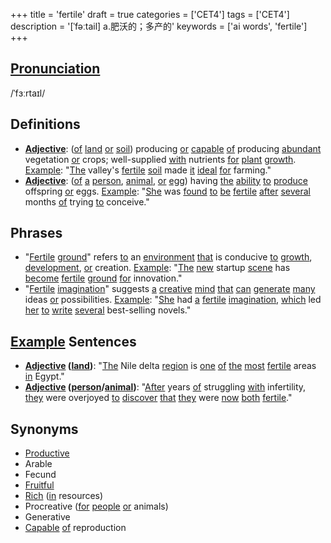 +++
title = 'fertile'
draft = true
categories = ['CET4']
tags = ['CET4']
description = '[ˈfəːtail] a.肥沃的；多产的'
keywords = ['ai words', 'fertile']
+++

## [Pronunciation](/en/post/pronunciation/)
/ˈfɜːrtaɪl/

## Definitions
- **[Adjective](/en/post/adjective/)**: ([of](/en/post/of/) [land](/en/post/land/) [or](/en/post/or/) [soil](/en/post/soil/)) producing [or](/en/post/or/) [capable](/en/post/capable/) [of](/en/post/of/) producing [abundant](/en/post/abundant/) vegetation [or](/en/post/or/) crops; well-supplied [with](/en/post/with/) nutrients [for](/en/post/for/) [plant](/en/post/plant/) [growth](/en/post/growth/). [Example](/en/post/example/): "[The](/en/post/the/) valley's [fertile](/en/post/fertile/) [soil](/en/post/soil/) made [it](/en/post/it/) [ideal](/en/post/ideal/) [for](/en/post/for/) farming."
- **[Adjective](/en/post/adjective/)**: ([of](/en/post/of/) [a](/en/post/a/) [person](/en/post/person/), [animal](/en/post/animal/), [or](/en/post/or/) [egg](/en/post/egg/)) having [the](/en/post/the/) [ability](/en/post/ability/) [to](/en/post/to/) [produce](/en/post/produce/) offspring [or](/en/post/or/) eggs. [Example](/en/post/example/): "[She](/en/post/she/) was [found](/en/post/found/) [to](/en/post/to/) [be](/en/post/be/) [fertile](/en/post/fertile/) [after](/en/post/after/) [several](/en/post/several/) months [of](/en/post/of/) trying [to](/en/post/to/) conceive."

## Phrases
- "[Fertile](/en/post/fertile/) [ground](/en/post/ground/)" refers [to](/en/post/to/) an [environment](/en/post/environment/) [that](/en/post/that/) is conducive [to](/en/post/to/) [growth](/en/post/growth/), [development](/en/post/development/), [or](/en/post/or/) creation. [Example](/en/post/example/): "[The](/en/post/the/) [new](/en/post/new/) startup [scene](/en/post/scene/) has [become](/en/post/become/) [fertile](/en/post/fertile/) [ground](/en/post/ground/) [for](/en/post/for/) innovation."
- "[Fertile](/en/post/fertile/) [imagination](/en/post/imagination/)" suggests [a](/en/post/a/) [creative](/en/post/creative/) [mind](/en/post/mind/) [that](/en/post/that/) [can](/en/post/can/) [generate](/en/post/generate/) [many](/en/post/many/) ideas [or](/en/post/or/) possibilities. [Example](/en/post/example/): "[She](/en/post/she/) had [a](/en/post/a/) [fertile](/en/post/fertile/) [imagination](/en/post/imagination/), [which](/en/post/which/) led [her](/en/post/her/) [to](/en/post/to/) [write](/en/post/write/) [several](/en/post/several/) best-selling novels."

## [Example](/en/post/example/) Sentences
- **[Adjective](/en/post/adjective/) ([land](/en/post/land/))**: "[The](/en/post/the/) Nile delta [region](/en/post/region/) is [one](/en/post/one/) [of](/en/post/of/) [the](/en/post/the/) [most](/en/post/most/) [fertile](/en/post/fertile/) areas [in](/en/post/in/) Egypt."
- **[Adjective](/en/post/adjective/) ([person](/en/post/person/)/[animal](/en/post/animal/))**: "[After](/en/post/after/) years [of](/en/post/of/) struggling [with](/en/post/with/) infertility, [they](/en/post/they/) were overjoyed [to](/en/post/to/) [discover](/en/post/discover/) [that](/en/post/that/) [they](/en/post/they/) were [now](/en/post/now/) [both](/en/post/both/) [fertile](/en/post/fertile/)."

## Synonyms
- [Productive](/en/post/productive/)
- Arable
- Fecund
- [Fruitful](/en/post/fruitful/)
- [Rich](/en/post/rich/) ([in](/en/post/in/) resources)
- Procreative ([for](/en/post/for/) [people](/en/post/people/) [or](/en/post/or/) animals)
- Generative
- [Capable](/en/post/capable/) [of](/en/post/of/) reproduction
